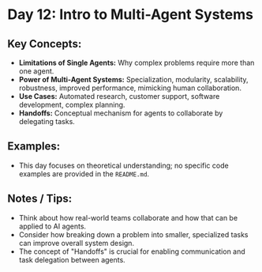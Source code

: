 # Day 12: Intro to Multi-Agent Systems

## Key Concepts:

*   **Limitations of Single Agents:** Why complex problems require more than one agent.
*   **Power of Multi-Agent Systems:** Specialization, modularity, scalability, robustness, improved performance, mimicking human collaboration.
*   **Use Cases:** Automated research, customer support, software development, complex planning.
*   **Handoffs:** Conceptual mechanism for agents to collaborate by delegating tasks.

## Examples:

*   This day focuses on theoretical understanding; no specific code examples are provided in the `README.md`.

## Notes / Tips:

*   Think about how real-world teams collaborate and how that can be applied to AI agents.
*   Consider how breaking down a problem into smaller, specialized tasks can improve overall system design.
*   The concept of "Handoffs" is crucial for enabling communication and task delegation between agents.